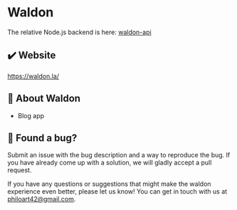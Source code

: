 # Waldon

The relative Node.js backend is here: [waldon-api](https://github.com/Philo-Li/waldon-api)

## ✔️ Website

https://waldon.la/

## 🚀 About Waldon

- Blog app

## 🐛 Found a bug?

Submit an issue with the bug description and a way to reproduce the bug. If you have already come up with a solution, we will gladly accept a pull request.

If you have any questions or suggestions that might make the waldon experience even better, please let us know! You can get in touch with us at philoart42@gmail.com.

